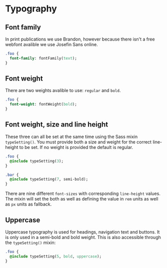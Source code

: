 # Typography

## Font family

In print publications we use Brandon, however because there isn't a free webfont avalible we use Josefin Sans online. 

```sass
.foo {
  font-family: fontFamily(text);
}
```

## Font weight

There are two weights avalible to use: `regular` and `bold`.

```sass
.foo {
  font-weight: fontWeight(bold);
}
```

## Font weight, size and line height

These three can all be set at the same time using the Sass mixin `typeSetting()`. You must provide both a size and weight for the correct line-height to be set. If no weight is provided the default is regular.

```sass
.foo {
  @include typeSetting(3);
}

.bar {
  @include typeSetting(7, semi-bold);
}
```

There are nine different `font-sizes` with corresponding `line-height` values. The mixin will set the both as well as defining the value in `rem` units as well as `px` units as fallback.

## Uppercase

Uppercase typography is used for headings, navigation text and buttons. It is only used in a semi-bold and bold weight. This is also accessible through the `typeSetting()` mixin:

```sass
.foo {
  @include typeSetting(5, bold, uppercase);
}
```
